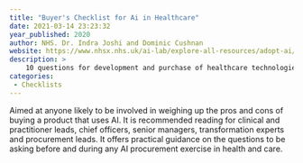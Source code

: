 ```yaml
---
title: "Buyer's Checklist for Ai in Healthcare"
date: 2021-03-14 23:23:32
year_published: 2020
author: NHS. Dr. Indra Joshi and Dominic Cushnan
website: https://www.nhsx.nhs.uk/ai-lab/explore-all-resources/adopt-ai/a-buyers-guide-to-ai-in-health-and-care/
description: >
    10 questions for development and purchase of healthcare technologies involving AI
categories:
 - Checklists
---
```


Aimed at anyone likely to be involved in weighing up the pros and cons of buying a product that uses AI. It is recommended reading for clinical and practitioner leads, chief officers, senior managers, transformation experts and procurement leads. It offers practical guidance on the questions to be asking before and during any AI procurement exercise in health and care.
